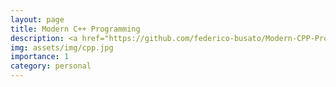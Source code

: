 ```yaml
---
layout: page
title: Modern C++ Programming
description: <a href="https://github.com/federico-busato/Modern-CPP-Programming">Open-access C++ course</a>
img: assets/img/cpp.jpg
importance: 1
category: personal
---
```

